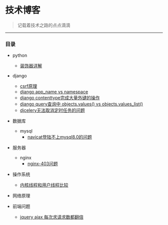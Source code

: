 # 技术博客

>记载着技术之路的点点滴滴
---


### 目录

+ python 
    + [装饰器详解](https://github.com/Yookyiss/blog/blob/master/blog/python/decorator.md)
+ django
    + [csrf原理](https://github.com/Yookyiss/blog/blob/master/blog/django/csrf-token.md)
    + [django app_name vs namespace](https://github.com/Yookyiss/blog/blob/master/blog/django/django-appname-vs-namespace.md)
    + [django contenttype完成大量外键的操作](https://github.com/Yookyiss/blog/blob/master/blog/django/django-contenttype.md)
    + [django query查询中 objects.values() vs objects.values_list()](https://github.com/Yookyiss/blog/blob/master/blog/django/django-query-values_list.md)
    + [djcelery无法取消定时任务的问题](https://github.com/Yookyiss/blog/blob/master/blog/django/djcelery-cant-cancel-timeing-tasks.md)

+ 数据库
    + mysql
        + [navicat登陆不上mysql8.0的问题](https://github.com/Yookyiss/blog/blob/master/blog/database/mysql/cant-connect-navicat-error-caching_sha2_password.md)
+ 服务器
    + nginx
        + [nginx-403问题](https://github.com/Yookyiss/blog/blob/master/blog/server/nginx-403.md)
+ 操作系统
    + [内核线程和用户线程比较](https://github.com/Yookyiss/blog/blob/master/blog/system/kernel-and-user-thread.md)
    
+ 网络原理
    
+ 前端问题
    + [jquery ajax 每次求请求数都翻倍](https://github.com/Yookyiss/blog/blob/master/blog/fronted/jquery-ajax-request-doubled.md)